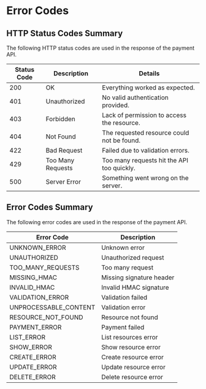 # Error Codes

## HTTP Status Codes Summary

The following HTTP status codes are used in the response of the payment API.

| Status Code | Description       | Details                                    |
| ----------- | ----------------- | ------------------------------------------ |
| 200         | OK                | Everything worked as expected.             |
| 401         | Unauthorized      | No valid authentication provided.          |
| 403         | Forbidden         | Lack of permission to access the resource. |
| 404         | Not Found         | The requested resource could not be found. |
| 422         | Bad Request       | Failed due to validation errors.           |
| 429         | Too Many Requests | Too many requests hit the API too quickly. |
| 500         | Server Error      | Something went wrong on the server.        |

## Error Codes Summary

The following error codes are used in the response of the payment API.

| Error Code            | Description              |
| --------------------- | ------------------------ |
| UNKNOWN_ERROR         | Unknown error            |
| UNAUTHORIZED          | Unauthorized request     |
| TOO_MANY_REQUESTS     | Too many request         |
| MISSING_HMAC          | Missing signature header |
| INVALID_HMAC          | Invalid HMAC signature   |
| VALIDATION_ERROR      | Validation failed        |
| UNPROCESSABLE_CONTENT | Validation error         |
| RESOURCE_NOT_FOUND    | Resource not found       |
| PAYMENT_ERROR         | Payment failed           |
| LIST_ERROR            | List resources error     |
| SHOW_ERROR            | Show resource error      |
| CREATE_ERROR          | Create resource error    |
| UPDATE_ERROR          | Update resource error    |
| DELETE_ERROR          | Delete resource error    |
